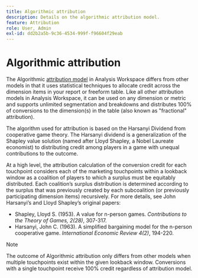 ```yaml
---
title: Algorithmic attribution
description: Details on the algorithmic attribution model.
feature: Attribution
role: User, Admin
exl-id: dd2b2a5b-9c36-4534-999f-f96604f29eab
---
```

# Algorithmic attribution

The Algorithmic [attribution model](models.md) in Analysis Workspace differs from other models in that it uses statistical techniques to allocate credit across the dimension items in your report or freeform table. Like all other attribution models in Analysis Workspace, it can be used on any dimension or metric and supports unlimited segmentation and breakdowns and distributes 100% of conversions to the dimension(s) in the table (also known as "fractional" attribution).

The algorithm used for attribution is based on the Harsanyi Dividend from cooperative game theory. The Harsanyi dividend is a generalization of the Shapley value solution (named after Lloyd Shapley, a Nobel Laureate economist) to distributing credit among players in a game with unequal contributions to the outcome.

At a high level, the attribution calculation of the conversion credit for each touchpoint considers each of the marketing touchpoints within a lookback window as a coalition of players to which a surplus must be equitably distributed. Each coalition’s surplus distribution is determined according to the surplus that was previously created by each subcoalition (or previously participating dimension items) recursively. For more details, see John Harsanyi’s and Lloyd Shapley’s original papers:

* Shapley, Lloyd S. (1953). A value for n-person games. *Contributions to the Theory of Games, 2(28)*, 307-317.
* Harsanyi, John C. (1963). A simplified bargaining model for the n-person cooperative game. *International Economic Review 4(2)*, 194-220.

>[!NOTE]
>
>The outcome of Algorithmic attribution only differs from other models when multiple touchpoints exist within the given lookback window. Conversions with a single touchpoint receive 100% credit regardless of attribution model.
